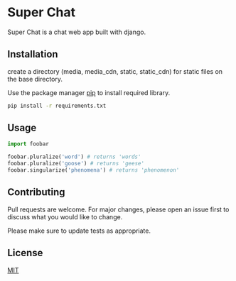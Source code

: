 # Super Chat

Super Chat is a chat web app built with django.

## Installation
create a directory (media, media_cdn, static, static_cdn) for static files on the base directory.

Use the package manager [pip](https://pip.pypa.io/en/stable/) to install required library.

```bash
pip install -r requirements.txt
```

## Usage

```python
import foobar

foobar.pluralize('word') # returns 'words'
foobar.pluralize('goose') # returns 'geese'
foobar.singularize('phenomena') # returns 'phenomenon'
```

## Contributing
Pull requests are welcome. For major changes, please open an issue first to discuss what you would like to change.

Please make sure to update tests as appropriate.

## License
[MIT](https://choosealicense.com/licenses/mit/)